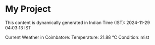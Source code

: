 # My Project

This content is dynamically generated in Indian Time (IST): 2024-11-29 04:03:13 IST


Current Weather in Coimbatore:
Temperature: 21.88 °C
Condition: mist
